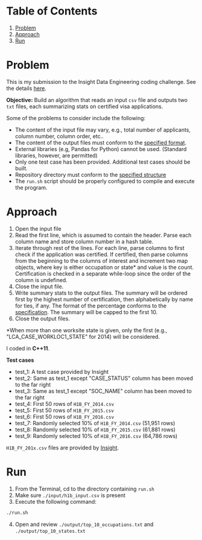 # Table of Contents
1. [Problem](README.md#problem)
2. [Approach](README.md#approach)
3. [Run](README.md#run)

# Problem

This is my submission to the Insight Data Engineering coding challenge. See the details [here](https://github.com/InsightDataScience/h1b_statistics).

**Objective:** Build an algorithm that reads an input `csv` file and outputs two `txt` files, each summarizing stats on certified visa applications.

Some of the problems to consider include the following:

* The content of the input file may vary, e.g., total number of applicants, column number, column order, etc..
* The content of the output files must conform to the [specified format](https://github.com/InsightDataScience/h1b_statistics/blob/master/README.md#output).
* External libraries (e.g, Pandas for Python) cannot be used. (Standard libraries, however, are permitted)
* Only one test case has been provided. Additional test cases should be built.
* Repository directory must conform to the [specified structure](https://github.com/InsightDataScience/h1b_statistics/blob/master/README.md#tips-on-getting-an-interview)
* The `run.sh` script should be properly configured to compile and execute the program.

# Approach

1. Open the input file
2. Read the first line, which is assumed to contain the header. Parse each column name and store column number in a hash table.
3. Iterate through rest of the lines. For each line, parse columns to first check if the application was certified. If certified, then parse columns from the beginning to the columns of interest and increment two map objects, where key is either occupation or state* and value is the count. Certification is checked in a separate while-loop since the order of the column is undefined.
4. Close the input file.
5. Write summary stats to the output files. The summary will be ordered first by the highest number of certification, then alphabetically by name for ties, if any. The format of the percentage conforms to the [specification](https://github.com/InsightDataScience/h1b_statistics/blob/master/README.md#output). The summary will be capped to the first 10.
6. Close the output files.

*When more than one worksite state is given, only the first (e.g., "LCA_CASE_WORKLOC1_STATE" for 2014) will be considered.

I coded in **C++11**.

**Test cases**
* test_1: A test case provided by Insight
* test_2: Same as test_1 except "CASE_STATUS" column has been moved to the far right
* test_3: Same as test_1 except "SOC_NAME" column has been moved to the far right
* test_4: First 50 rows of `H1B_FY_2014.csv`
* test_5: First 50 rows of `H1B_FY_2015.csv`
* test_6: First 50 rows of `H1B_FY_2016.csv`
* test_7: Randomly selected 10% of `H1B_FY_2014.csv` (51,951 rows)
* test_8: Randomly selected 10% of `H1B_FY_2015.csv` (61,881 rows)
* test_9: Randomly selected 10% of `H1B_FY_2016.csv` (64,786 rows)

`H1B_FY_201x.csv` files are provided by [Insight](https://github.com/InsightDataScience/h1b_statistics/blob/master/README.md#input-dataset).

# Run

1. From the Terminal, cd to the directory containing `run.sh`
2. Make sure `./input/h1b_input.csv` is present
3. Execute the following command:
```bash
./run.sh
```
4. Open and review `./output/top_10_occupations.txt` and `./output/top_10_states.txt`
